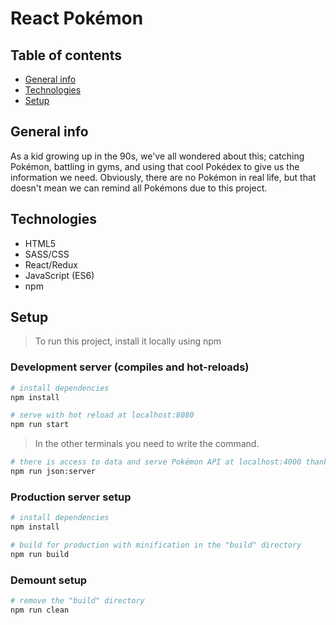 # React Pokémon

## Table of contents

- [General info](#general-info)
- [Technologies](#technologies)
- [Setup](#setup)

## General info

As a kid growing up in the 90s, we've all wondered about this; catching Pokémon, battling in gyms, and using that cool Pokédex to give us the information we need. Obviously, there are no Pokémon in real life, but that doesn't mean we can remind all Pokémons due to this project.

## Technologies

- HTML5
- SASS/CSS
- React/Redux
- JavaScript (ES6)
- npm

## Setup

> To run this project, install it locally using npm

### Development server (compiles and hot-reloads)

```bash
# install dependencies
npm install

# serve with hot reload at localhost:8080
npm run start
```

> In the other terminals you need to write the command.

```bash
# there is access to data and serve Pokémon API at localhost:4000 thanks to this the application will work
npm run json:server
```

### Production server setup

```bash
# install dependencies
npm install

# build for production with minification in the "build" directory
npm run build
```

### Demount setup

```bash
# remove the "build" directory
npm run clean
```
